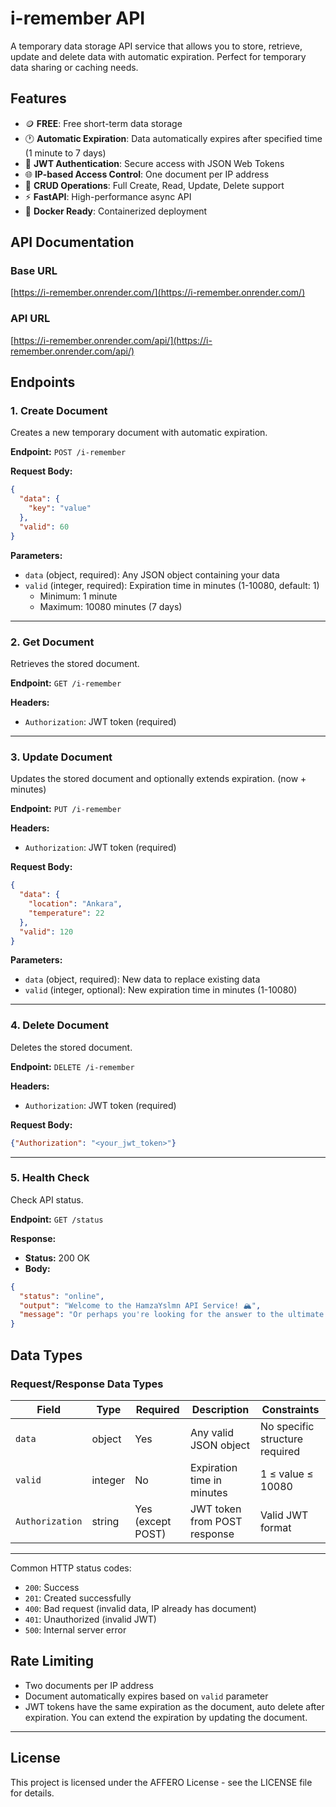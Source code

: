 # i-remember API

A temporary data storage API service that allows you to store, retrieve, update and delete data with automatic expiration. Perfect for temporary data sharing or caching needs.

## Features

- 🪙 **FREE**: Free short-term data storage
- 🕐 **Automatic Expiration**: Data automatically expires after specified time (1 minute to 7 days)
- 🔐 **JWT Authentication**: Secure access with JSON Web Tokens
- 🌐 **IP-based Access Control**: One document per IP address
- 📝 **CRUD Operations**: Full Create, Read, Update, Delete support
- ⚡ **FastAPI**: High-performance async API
- 🐳 **Docker Ready**: Containerized deployment

## API Documentation

### Base URL
[https://i-remember.onrender.com/](https://i-remember.onrender.com/)

### API URL
[https://i-remember.onrender.com/api/](https://i-remember.onrender.com/api/)

## Endpoints

### 1. Create Document

Creates a new temporary document with automatic expiration.

**Endpoint:** `POST /i-remember`

**Request Body:**
```json
{
  "data": {
    "key": "value"
  },
  "valid": 60
}
```

**Parameters:**
- `data` (object, required): Any JSON object containing your data
- `valid` (integer, required): Expiration time in minutes (1-10080, default: 1)
  - Minimum: 1 minute
  - Maximum: 10080 minutes (7 days)

---

### 2. Get Document

Retrieves the stored document.

**Endpoint:** `GET /i-remember`

**Headers:**
- `Authorization`: JWT token (required)

---

### 3. Update Document

Updates the stored document and optionally extends expiration. (now + minutes)

**Endpoint:** `PUT /i-remember`

**Headers:**
- `Authorization`: JWT token (required)

**Request Body:**
```json
{
  "data": {
    "location": "Ankara",
    "temperature": 22
  },
  "valid": 120
}
```

**Parameters:**
- `data` (object, required): New data to replace existing data
- `valid` (integer, optional): New expiration time in minutes (1-10080)

---

### 4. Delete Document

Deletes the stored document.

**Endpoint:** `DELETE /i-remember`

**Headers:**
- `Authorization`: JWT token (required)

**Request Body:**
```json
{"Authorization": "<your_jwt_token>"}
```

---

### 5. Health Check

Check API status.

**Endpoint:** `GET /status`

**Response:**
- **Status:** 200 OK
- **Body:**
```json
{
  "status": "online",
  "output": "Welcome to the HamzaYslmn API Service! 🏔️",
  "message": "Or perhaps you're looking for the answer to the ultimate question of life, the universe, and everything? 🌌"
}
```

## Data Types

### Request/Response Data Types

| Field | Type | Required | Description | Constraints |
|-------|------|----------|-------------|-------------|
| `data` | object | Yes | Any valid JSON object | No specific structure required |
| `valid` | integer | No | Expiration time in minutes | 1 ≤ value ≤ 10080 |
| `Authorization` | string | Yes (except POST) | JWT token from POST response | Valid JWT format |

---

Common HTTP status codes:
- `200`: Success
- `201`: Created successfully
- `400`: Bad request (invalid data, IP already has document)
- `401`: Unauthorized (invalid JWT)
- `500`: Internal server error

## Rate Limiting

- Two documents per IP address
- Document automatically expires based on `valid` parameter
- JWT tokens have the same expiration as the document, auto delete after expiration. You can extend the expiration by updating the document.

---

## License

This project is licensed under the AFFERO License - see the LICENSE file for details.
